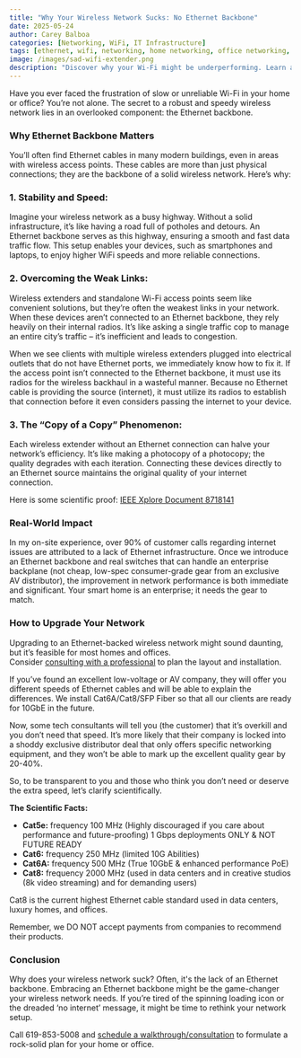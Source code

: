 ```yaml
---
title: "Why Your Wireless Network Sucks: No Ethernet Backbone"
date: 2025-05-24
author: Carey Balboa
categories: [Networking, WiFi, IT Infrastructure]
tags: [ethernet, wifi, networking, home networking, office networking, cat6a, cat8]
image: /images/sad-wifi-extender.png
description: "Discover why your Wi-Fi might be underperforming. Learn about the importance of an Ethernet backbone and how Cat6A/Cat8 cabling can boost your home or office network."
---
```


Have you ever faced the frustration of slow or unreliable Wi-Fi in your home or office? You’re not alone. The secret to a robust and speedy wireless network lies in an overlooked component: the Ethernet backbone.

### Why Ethernet Backbone Matters

You’ll often find Ethernet cables in many modern buildings, even in areas with wireless access points. These cables are more than just physical connections; they are the backbone of a solid wireless network. Here’s why:

### 1. Stability and Speed:

Imagine your wireless network as a busy highway. Without a solid infrastructure, it’s like having a road full of potholes and detours. An Ethernet backbone serves as this highway, ensuring a smooth and fast data traffic flow. This setup enables your devices, such as smartphones and laptops, to enjoy higher WiFi speeds and more reliable connections.

### 2. Overcoming the Weak Links:

Wireless extenders and standalone Wi-Fi access points seem like convenient solutions, but they’re often the weakest links in your network. When these devices aren’t connected to an Ethernet backbone, they rely heavily on their internal radios. It’s like asking a single traffic cop to manage an entire city’s traffic – it’s inefficient and leads to congestion.

When we see clients with multiple wireless extenders plugged into electrical outlets that do not have Ethernet ports, we immediately know how to fix it. If the access point isn’t connected to the Ethernet backbone, it must use its radios for the wireless backhaul in a wasteful manner. Because no Ethernet cable is providing the source (internet), it must utilize its radios to establish that connection before it even considers passing the internet to your device.

### 3. The “Copy of a Copy” Phenomenon:

Each wireless extender without an Ethernet connection can halve your network’s efficiency. It’s like making a photocopy of a photocopy; the quality degrades with each iteration. Connecting these devices directly to an Ethernet source maintains the original quality of your internet connection.

Here is some scientific proof: [IEEE Xplore Document 8718141](https://ieeexplore.ieee.org/document/8718141/references#references)

### Real-World Impact

In my on-site experience, over 90% of customer calls regarding internet issues are attributed to a lack of Ethernet infrastructure. Once we introduce an Ethernet backbone and real switches that can handle an enterprise backplane (not cheap, low-spec consumer-grade gear from an exclusive AV distributor), the improvement in network performance is both immediate and significant. Your smart home is an enterprise; it needs the gear to match.

### How to Upgrade Your Network

Upgrading to an Ethernet-backed wireless network might sound daunting, but it’s feasible for most homes and offices.  
Consider [consulting with a professional](/services/) to plan the layout and installation.

If you’ve found an excellent low-voltage or AV company, they will offer you different speeds of Ethernet cables and will be able to explain the differences. We install Cat6A/Cat8/SFP Fiber so that all our clients are ready for 10GbE in the future.

Now, some tech consultants will tell you (the customer) that it’s overkill and you don’t need that speed. It’s more likely that their company is locked into a shoddy exclusive distributor deal that only offers specific networking equipment, and they won’t be able to mark up the excellent quality gear by 20-40%.

So, to be transparent to you and those who think you don’t need or deserve the extra speed, let’s clarify scientifically.

**The Scientific Facts:**
* **Cat5e:** frequency 100 MHz (Highly discouraged if you care about performance and future-proofing) 1 Gbps deployments ONLY & NOT FUTURE READY
* **Cat6:** frequency 250 MHz (limited 10G Abilities)
* **Cat6A:** frequency 500 MHz (True 10GbE & enhanced performance PoE)
* **Cat8:** frequency 2000 MHz (used in data centers and in creative studios (8k video streaming) and for demanding users)

Cat8 is the current highest Ethernet cable standard used in data centers, luxury homes, and offices.

Remember, we DO NOT accept payments from companies to recommend their products.

### Conclusion

Why does your wireless network suck? Often, it's the lack of an Ethernet backbone.
Embracing an Ethernet backbone might be the game-changer your wireless network needs. If you’re tired of the spinning loading icon or the dreaded ‘no internet’ message, it might be time to rethink your network setup.

Call 619-853-5008 and [schedule a walkthrough/consultation](https://schedule.it-help.tech/) to formulate a rock-solid plan for your home or office.
